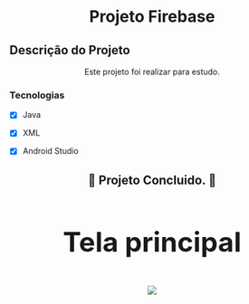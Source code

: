 <h1 align="center">Projeto Firebase</h1>


## Descrição do Projeto
<p align="center">Este projeto foi realizar para estudo.</p>

### Tecnologias

- [x] Java
- [x] XML
- [x] Android Studio


<h2 align="center"> 
	 🚀 Projeto Concluido. 🚀
</h4>


<h3 align="center" style="font-size: 3rem";>Tela principal</h3>

<p align="center">
<img src="https://user-images.githubusercontent.com/79487813/150208803-c5c3ce14-cbba-4f23-942b-6791567801b7.gif"/>
</P>
